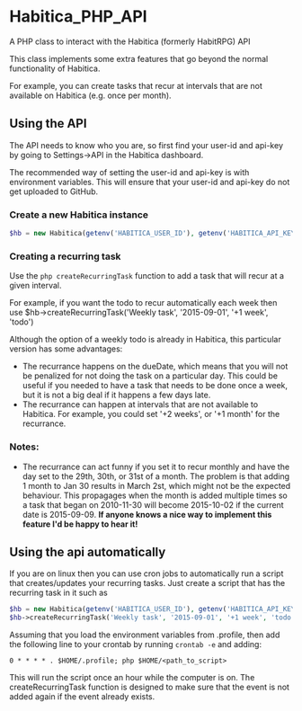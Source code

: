 # Habitica_PHP_API
A PHP class to interact with the Habitica (formerly HabitRPG) API

This class implements some extra features that go beyond the normal functionality of Habitica.

For example, you can create tasks that recur at intervals that are not available on Habitica (e.g. once per month).

## Using the API

The API needs to know who you are, so first find your user-id and api-key by going to Settings->API in the Habitica dashboard.

The recommended way of setting the user-id and api-key is with environment variables. This will ensure that your user-id and api-key do not get uploaded to GitHub.

### Create a new Habitica instance
```php
$hb = new Habitica(getenv('HABITICA_USER_ID'), getenv('HABITICA_API_KEY'));
```

### Creating a recurring task
Use the ```php createRecurringTask``` function to add a task that will recur at a given interval.

For example, if you want the todo to recur automatically each week then use
$hb->createRecurringTask('Weekly task', '2015-09-01', '+1 week', 'todo')

Although the option of a weekly todo is already in Habitica, this particular version has some advantages:
* The recurrance happens on the dueDate, which means that you will not be penalized for not doing the task on a particular day. This could be useful if you needed to have a task that needs to be done once a week, but it is not a big deal if it happens a few days late.
* The recurrance can happen at intervals that are not available to Habitica. For example, you could set '+2 weeks', or '+1 month' for the recurrance.

### Notes:
* The recurrance can act funny if you set it to recur monthly and have the day set to the 29th, 30th, or 31st of a month. The problem is that adding 1 month to Jan 30 results in March 2st, which might not be the expected behaviour. This propagages when the month is added multiple times so a task that began on 2010-11-30 will become 2015-10-02 if the current date is 2015-09-09. **If anyone knows a nice way to implement this feature I'd be happy to hear it!**

## Using the api automatically
If you are on linux then you can use cron jobs to automatically run a script that creates/updates your recurring tasks.
Just create a script that has the recurring task in it such as
```php
$hb = new Habitica(getenv('HABITICA_USER_ID'), getenv('HABITICA_API_KEY'));
$hb->createRecurringTask('Weekly task', '2015-09-01', '+1 week', 'todo')
```

Assuming that you load the environment variables from .profile, then add the following line to your crontab by running ```crontab -e``` and adding:
```
0 * * * * . $HOME/.profile; php $HOME/<path_to_script>
```
This will run the script once an hour while the computer is on. The createRecurringTask function is designed to make sure that the event is not added again if the event already exists.